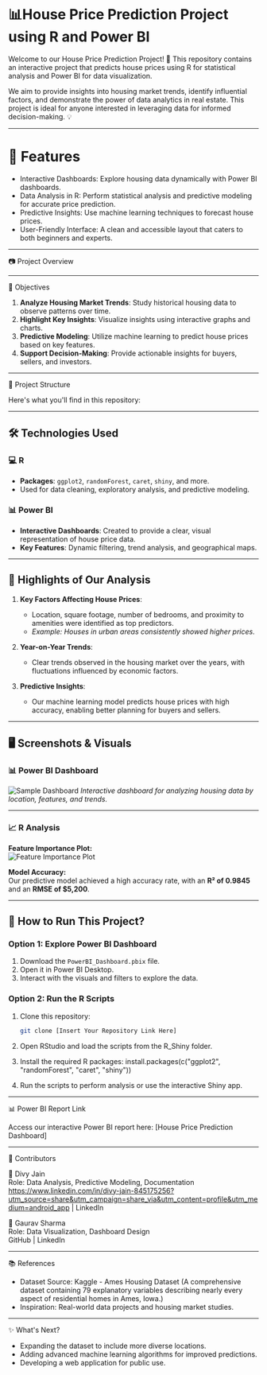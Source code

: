 # 📊House Price Prediction Project using R and Power BI

Welcome to our House Price Prediction Project! 🌟 This repository contains an interactive project that predicts house prices using R for statistical analysis and Power BI for data visualization.

We aim to provide insights into housing market trends, identify influential factors, and demonstrate the power of data analytics in real estate. This project is ideal for anyone interested in leveraging data for informed decision-making. 💡

---

# 🚀 Features

- Interactive Dashboards: Explore housing data dynamically with Power BI dashboards.
- Data Analysis in R: Perform statistical analysis and predictive modeling for accurate price prediction.
- Predictive Insights: Use machine learning techniques to forecast house prices.
- User-Friendly Interface: A clean and accessible layout that caters to both beginners and experts.

---

📷 Project Overview

---

📌 Objectives

1. **Analyze Housing Market Trends**: Study historical housing data to observe patterns over time.
2. **Highlight Key Insights**: Visualize insights using interactive graphs and charts.
3. **Predictive Modeling**: Utilize machine learning to predict house prices based on key features.
4. **Support Decision-Making**: Provide actionable insights for buyers, sellers, and investors.

---

📂 Project Structure

Here's what you'll find in this repository:

---

## 🛠️ Technologies Used

### 💻 R
- **Packages**: `ggplot2`, `randomForest`, `caret`, `shiny`, and more.
- Used for data cleaning, exploratory analysis, and predictive modeling.

### 📊 Power BI
- **Interactive Dashboards**: Created to provide a clear, visual representation of house price data.
- **Key Features**: Dynamic filtering, trend analysis, and geographical maps.

---

## 🌟 Highlights of Our Analysis

1. **Key Factors Affecting House Prices**:
   - Location, square footage, number of bedrooms, and proximity to amenities were identified as top predictors.
   - *Example: Houses in urban areas consistently showed higher prices.*

2. **Year-on-Year Trends**:
   - Clear trends observed in the housing market over the years, with fluctuations influenced by economic factors.

3. **Predictive Insights**:
   - Our machine learning model predicts house prices with high accuracy, enabling better planning for buyers and sellers.

---

## 🖥️ Screenshots & Visuals

### 📊 Power BI Dashboard
![Sample Dashboard](https://via.placeholder.com/900x500?text=House+Price+Prediction+Dashboard)
*Interactive dashboard for analyzing housing data by location, features, and trends.*

---

### 📈 R Analysis
**Feature Importance Plot:**  
![Feature Importance Plot](https://via.placeholder.com/900x500?text=Feature+Importance+in+House+Prices)

**Model Accuracy:**  
Our predictive model achieved a high accuracy rate, with an **R² of 0.9845** and an **RMSE of $5,200**.

---

## 🔧 How to Run This Project?

### Option 1: Explore Power BI Dashboard
1. Download the `PowerBI_Dashboard.pbix` file.
2. Open it in Power BI Desktop.
3. Interact with the visuals and filters to explore the data.

### Option 2: Run the R Scripts
1. Clone this repository:  
   ```bash
   git clone [Insert Your Repository Link Here]

2. Open RStudio and load the scripts from the R_Shiny folder.

3. Install the required R packages:
install.packages(c("ggplot2", "randomForest", "caret", "shiny"))

4. Run the scripts to perform analysis or use the interactive Shiny app.

---

📊 Power BI Report Link

Access our interactive Power BI report here: [House Price Prediction Dashboard]

---

🤝 Contributors

👤 Divy Jain  
Role: Data Analysis, Predictive Modeling, Documentation  
https://www.linkedin.com/in/divy-jain-845175256?utm_source=share&utm_campaign=share_via&utm_content=profile&utm_medium=android_app | LinkedIn

👤 Gaurav Sharma  
Role: Data Visualization, Dashboard Design  
GitHub | LinkedIn

---

📚 References

- Dataset Source: Kaggle - Ames Housing Dataset
(A comprehensive dataset containing 79 explanatory variables describing nearly every aspect of residential homes in Ames, Iowa.)
- Inspiration: Real-world data projects and housing market studies.

---

✨ What's Next?

- Expanding the dataset to include more diverse locations.
- Adding advanced machine learning algorithms for improved predictions.
- Developing a web application for public use.